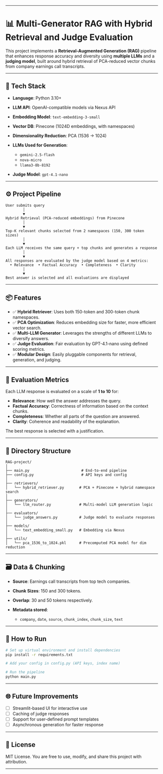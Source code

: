 
---

# 📊 Multi-Generator RAG with Hybrid Retrieval and Judge Evaluation

This project implements a **Retrieval-Augmented Generation (RAG)** pipeline that enhances response accuracy and diversity using **multiple LLMs** and a **judging model**, built around hybrid retrieval of PCA-reduced vector chunks from company earnings call transcripts.

---

## 🔧 Tech Stack

* **Language**: Python 3.10+
* **LLM API**: OpenAI-compatible models via Nexus API
* **Embedding Model**: `text-embedding-3-small`
* **Vector DB**: Pinecone (1024D embeddings, with namespaces)
* **Dimensionality Reduction**: PCA (1536 → 1024)
* **LLMs Used for Generation**:

  * `gemini-2.5-flash`
  * `nova-micro`
  * `llama3-8b-8192`
* **Judge Model**: `gpt-4.1-nano`

---

## ⚙️ Project Pipeline

```text
User submits query
        │
        ▼
Hybrid Retrieval (PCA-reduced embeddings) from Pinecone
        │
        ▼
Top-K relevant chunks selected from 2 namespaces (150, 300 token sizes)
        │
        ▼
Each LLM receives the same query + top chunks and generates a response
        │
        ▼
All responses are evaluated by the judge model based on 4 metrics:
  • Relevance  • Factual Accuracy  • Completeness  • Clarity
        │
        ▼
Best answer is selected and all evaluations are displayed
```

---

## 📦 Features

* ✅ **Hybrid Retriever**: Uses both 150-token and 300-token chunk namespaces.
* ✅ **PCA Optimization**: Reduces embedding size for faster, more efficient vector search.
* ✅ **Multi-LLM Generator**: Leverages the strengths of different LLMs to diversify answers.
* ✅ **Judge Evaluation**: Fair evaluation by GPT-4.1-nano using defined scoring metrics.
* ✅ **Modular Design**: Easily pluggable components for retrieval, generation, and judging.

---

## 🧠 Evaluation Metrics

Each LLM response is evaluated on a scale of **1 to 10** for:

* **Relevance**: How well the answer addresses the query.
* **Factual Accuracy**: Correctness of information based on the context chunks.
* **Completeness**: Whether all parts of the question are answered.
* **Clarity**: Coherence and readability of the explanation.

The best response is selected with a justification.

---

## 📁 Directory Structure

```
RAG-project/
│
├── main.py                        # End-to-end pipeline
├── config.py                      # API keys and config
│
├── retrievers/
│   └── hybrid_retriever.py       # PCA + Pinecone + hybrid namespace search
│
├── generators/
│   └── llm_router.py             # Multi-model LLM generation logic
│
├── evaluators/
│   └── judge_answers.py          # Judge model to evaluate responses
│
├── models/
│   └── text_embedding_small.py   # Embedding via Nexus
│
├── utils/
│   └── pca_1536_to_1024.pkl      # Precomputed PCA model for dim reduction
```

---

## 🗃️ Data & Chunking

* **Source**: Earnings call transcripts from top tech companies.
* **Chunk Sizes**: 150 and 300 tokens.
* **Overlap**: 30 and 50 tokens respectively.
* **Metadata stored**:

  * `company`, `date`, `source`, `chunk_index`, `chunk_size`, `text`

---

## 🚀 How to Run

```bash
# Set up virtual environment and install dependencies
pip install -r requirements.txt

# Add your config in config.py (API keys, index name)

# Run the pipeline
python main.py
```

---

## 🌐 Future Improvements

* [ ] Streamlit-based UI for interactive use
* [ ] Caching of judge responses
* [ ] Support for user-defined prompt templates
* [ ] Asynchronous generation for faster response

---

## 📝 License

MIT License. You are free to use, modify, and share this project with attribution.

---
